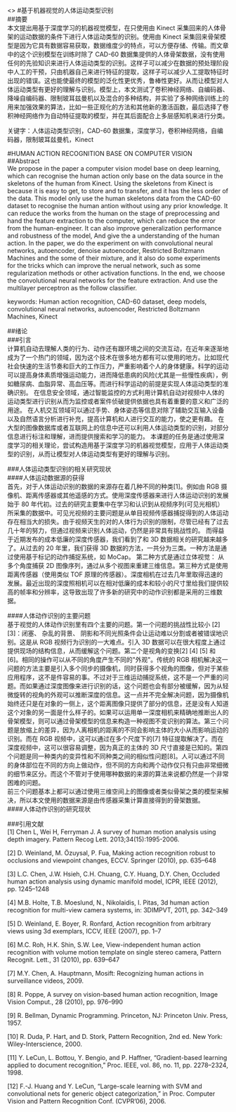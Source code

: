 <>
#基于机器视觉的人体运动类型识别  
##摘要  
本文提出用基于深度学习的机器视觉模型，在只使用由 Kinect 采集回来的人体骨架的运动数据的条件下进行人体运动类型的识别。使用由 Kinect 采集回来骨架模型是因为它具有数据容易获取，数据维度少的特点，可以方便存储、传输。而文章中的这个识别模型在训练时除了 CAD-60 数据集提供的人体骨架数据，没有使用任何的先验知识来进行人体运动类型的识别。这样子可以减少在数据的预处理阶段中人工的干预，只由机器自己来进行特征的提取，这样子可以减少人工提取特征时出现的错误。这也能使最终的模型的泛化性更优秀，鲁棒性更好。从而让模型对人体运动类型有更好的理解与识别。模型上，本文测试了卷积神经网络、自编码器、降噪自编码器、限制玻耳兹曼机以及混合的多种结构，并实验了多种网络训练上的用来加强效果的算法，比如一些正规化的方法和其他新的激活函数，最后选择了卷积神经网络作为自动特征提取的模型，并在其后面配合上多层感知机来进行分类。  

关键字：人体运动类型识别，CAD-60 数据集，深度学习，卷积神经网络，自编码器，限制玻耳兹曼机，Kinect  

#HUMAN ACTION RECOGNITION BASE ON COMPUTER VISION  
##Abstract  
We propose in the paper a computer vision model base on deep learning, which can recognise the human action only base on the data source in the skeletons of the human from Kinect. Using the skeletons from Kinect is because it is easy to get, to store and to transfer, and it has the less order of the data. This model only use the human skeletons data from the CAD-60 dataset to recognise the human antion without using any prior knowledge. It can reduce the works from the human on the stage of preprocessing and hand the feature extraction to the computer, which can reduce the error from the human-engineer. It can also improve generalization performance and robustness of the model, And give the a understanding of the human action. In the paper, we do the experiment on with convolutional neural networks, autoencoder, denoise autoencoder, Restricted Boltzmann Machines and the some of their mixture, and it also do some experiments for the tricks which can improve the nerual network, such as some regularization methods or other activation functions. In the end, we choose the convolutional neural networks for the feature extraction. And use the multilayer perceptron as the follow classifier.  

keywords: Human action recognition, CAD-60 dataset, deep models, convolutional neural networks, autoencoder, Restricted Boltzmann Machines, Kinect  

##绪论  
###引言  
计算机自动去理解人类的行为、动作还有跟环境之间的交流互动，在近年来逐渐地成为了一个热门的领域，因为这个技术在很多地方都有可以使用的地方。比如现代社会快速的生活节奏和巨大的工作压力，严重影响着个人的身体健康。科学的运动可以提高身体素质增强运动能力，进而降低患病的风险(尤其是一些慢性疾病），例如糖尿病、血脂异常、高血压等。而进行科学运动的前提是实现人体运动类型的准确识别。
在信息安全领域，通过智能监控的方式利用计算机自动对视频中人体的运动类型进行识别从而为监控或者案件侦破提供依据也具有着重要的意义和广泛的用途。
在人机交互领域可以通过手势、身体姿态等信息对除了辅助交互输入设备以及自然语言分析进行补充，提高计算机和人进行交互的能力，使之更有趣。
在大型的图像数据库或者互联网上的信息中还可以利用人体运动类型的识别，对部分信息进行标注和理解，进而提供搜索和学习的能力。
本课题的任务是通过使用深度学习的相关理论，尝试构造用基于深度学习的机器视觉模型，应用于人体运动类型的识别，从而让模型对人体运动类型有更好的理解与识别。  

###人体运动类型识别的相关研究现状  
####人体运动数据源的获得  
首先，对于人体运动识别的数据的来源存在着几种不同的种类[1]。例如由 RGB 摄像机、距离传感器或其他遥感的方式。使用深度传感器来进行人体运动识别的发展始于 80 年代初。过去的研究主要集中在学习和认识到从视频序列(可见光相机）所采集的数据中。可见光视频的主要问题是从单目视频传感器捕捉得到的人体运动存在相当大的损失。由于视频天生的对的人体行为识别的限制，尽管已经有了过去几十年的努力，但通过视频来识别人体运动，仍然是非常具有挑战性的。
而得益于近期发布的成本低廉的深度传感器，我们看到了和 3D 数据相关的研究越来越多了。从过去的 20 年里，我们获得 3D 数据的方法，一共分为三类。一种方法是通过使用基于标记的动作捕捉系统，如 MoCap。 第二种方式是通过立体视觉： 从多个角度捕获 2D 图像序列，通过从多个视图来重建三维信息。第三种方式是使用距离传感器（使用类似 TOF 原理的传感器）。深度相机在过去几年里取得迅速的发展。最近出现的深度照相机可以在相对低廉的成本和较小的尺寸里给我们提供较高的帧率和分辨率，这导致出现了许多新的研究中的动作识别都是采用的三维数据。  
  
####人体动作识别的主要问题  
基于视觉的人体动作识别里有四个主要的问题。第一个问题的挑战性比较小 [2]  [3]：闭塞、 杂乱的背景、 阴影和不同光照条件会让运动难以分割或者被错误地识别。这是从 RGB 视频行为识别的一大难点。引入 3D 数据可以在很大程度上通过提供现场的结构信息，从而缓解这个问题。第二个是视角的变换[2] [4] [5] 和 [6]。相同的操作可以从不同的角度产生不同的"外观"。传统的 RGB 相机解决这一问题的方法主要是引入多个同步的摄像机，同时获得多个视角的图像，但对于某些应用程序，这不是件容易的事。不过对于三维运动捕捉系统，这不是一个严重的问题。而如果通过深度图像来进行识别的话，这个问题也会有部分被缓解，因为从轻微旋转的视角的外观可以推断深度的信息。这一点并不完全解决问题，因为摄像机始终还只是在对象的一侧上，这个距离图像只提供了部分的信息，还是没有人知道这个对象的另一面是什么样子的。如果可以运用单一深度相机来精确地推断出人的骨架模型，则可以通过骨架模型的信息来构造一种视图不变识别的算法。第三个问题是放缩上的差异，因为人离相机的距离的不同会影响主体的大小从而影响运动的识别。而在 RGB 视频中，这可以通过在多个尺度下的[7] 特征提取解决了。而在深度视频中，这可以很容易调整，因为真正的主体的 3D 尺寸直接是已知的。第四个问题是同一种类内的变异性和不同种类之间的相似性问题[8]。人可以通过不同的身体部位在不同的方向上做动作，但不同的方向和两个动作仅只有只由非常细微的细节来区分。而这个不管对于使用哪种数据的来源的算法来说都仍然是一个非常困难的问题。  
前三个问题基本上都可以通过使用三维空间上的图像或者类似骨架之类的模型来解决，所以本文使用的数据来源是由传感器采集计算直接得到的骨架数据。  
####人体动作识别的研究现状  


  
###引用文献  
[1] Chen L, Wei H, Ferryman J. A survey of human motion analysis using depth imagery. Pattern Recog Lett. 2013;34(15):1995-2006.

[2] D. Weinland, M. Özuysal, P. Fua, Making action recognition robust to occlusions and viewpoint changes, ECCV. Springer (2010), pp. 635–648

[3] L.C. Chen, J.W. Hsieh, C.H. Chuang, C.Y. Huang, D.Y. Chen, Occluded human action analysis using dynamic manifold model, ICPR, IEEE (2012), pp. 1245–1248

[4] M.B. Holte, T.B. Moeslund, N., Nikolaidis, I. Pitas, 3d human action recognition for multi-view camera systems, in: 3DIMPVT, 2011, pp. 342–349

[5] D. Weinland, E. Boyer, R. Ronfard, Action recognition from arbitrary views using 3d exemplars, ICCV, IEEE (2007), pp. 1–7

[6] M.C. Roh, H.K. Shin, S.W. Lee, View-independent human action recognition with volume motion template on single stereo camera, Pattern Recognit. Lett., 31 (2010), pp. 639–647

[7] M.Y. Chen, A. Hauptmann, Mosift: Recognizing human actions in surveillance videos, 2009.

[8] R. Poppe, A survey on vision-based human action recognition, Image Vision Comput., 28 (2010), pp. 976–990

[9] R. Bellman, Dynamic Programming. Princeton, NJ: Princeton Univ. Press, 1957. 

[10] R. Duda, P. Hart, and D. Stork, Pattern Recognition, 2nd ed. New York: Wiley-Interscience, 2000. 

[11] Y. LeCun, L. Bottou, Y. Bengio, and P. Haffner, “Gradient-based learning applied to document recognition,” Proc. IEEE, vol. 86, no. 11, pp. 2278–2324, 1998.

[12] F.-J. Huang and Y. LeCun, “Large-scale learning with SVM and convolutional nets for generic object categorization,” in Proc. Computer Vision and Pattern Recognition Conf. (CVPR’06), 2006.  
